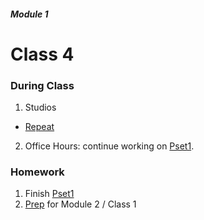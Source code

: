 ##### Module 1

# Class 4

### During Class
1. Studios
  * [Repeat](../studios/repeat) 
2. Office Hours: continue working on [Pset1](). 

### Homework
1. Finish [Pset1]()
2. [Prep]() for Module 2 / Class 1
